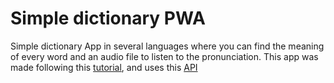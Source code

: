 # Simple dictionary PWA
Simple dictionary App in several languages where you can find the meaning of every word and an audio file to listen to the pronunciation. 
This app was made following this [tutorial](https://www.youtube.com/watch?v=ToXna81iij0&t=1133s), and uses this [API](https://dictionaryapi.dev/)

